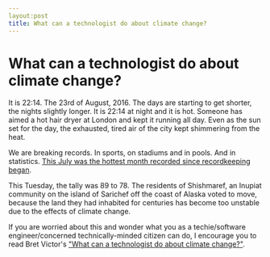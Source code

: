 ```yaml
---
layout:post
title: What can a technologist do about climate change?
---
```


# What can a technologist do about climate change?

It is 22:14. The 23rd of August, 2016. The days are starting to get shorter, the nights slightly longer.
It is 22:14 at night and it is hot. 
Someone has aimed a hot hair dryer at London and kept it running all day.
Even as the sun set for the day, the exhausted, tired air of the city kept shimmering from the heat. 

We are breaking records. In sports, on stadiums and in pools. And in statistics.
[This July was the hottest month recorded since recordkeeping began](http://www.nytimes.com/2016/08/23/science/how-hot-was-it-in-july-hotter-than-ever.html). 

This Tuesday, the tally was 89 to 78. The residents of Shishmaref, an Inupiat community on the island of Sarichef off the coast of Alaska voted to move, because the land they had inhabited for centuries has become too unstable due to the effects of climate change. 

If you are worried about this and wonder what you as a techie/software engineer/concerned technically-minded citizen can do, I encourage you to read Bret Victor's ["What can a technologist do about climate change?"](http://worrydream.com/ClimateChange/).





